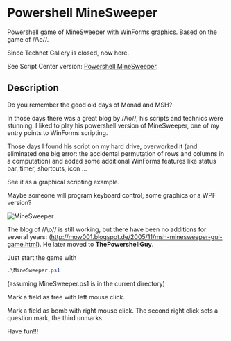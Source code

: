 # Powershell MineSweeper
Powershell game of MineSweeper with WinForms graphics. Based on the game of /\/\o\/\/.

Since Technet Gallery is closed, now here.

See Script Center version: [Powershell MineSweeper](https://gallery.technet.microsoft.com/Powershell-MineSweeper-f755188f).

## Description
Do you remember the good old days of Monad and MSH?

In those days there was a great blog by /\/\o\/\/, his scripts and technics were stunning. I liked to play his powershell version of MineSweeper, one of my entry points to WinForms scripting.

Those days I found his script on my hard drive, overworked it (and eliminated one big error: the accidental permutation of rows and columns in a computation) and added some additional WinForms features like status bar, timer, shortcuts, icon ... 

See it as a graphical scripting example.

Maybe someone will program keyboard control, some graphics or a WPF version?

![MineSweeper](MineSweeper.jpg)

The blog of /\/\o\/\/ is still working, but there have been no additions for several years: (http://mow001.blogspot.de/2005/11/msh-minesweeper-gui-game.html). He later moved to **ThePowershellGuy**.

Just start the game with

```powershell
.\MineSweeper.ps1
```
(assuming MineSweeper.ps1 is in the current directory)

Mark a field as free with left mouse click.

Mark a field as bomb with right mouse click. The second right click sets a question mark, the third unmarks.

Have fun!!!
